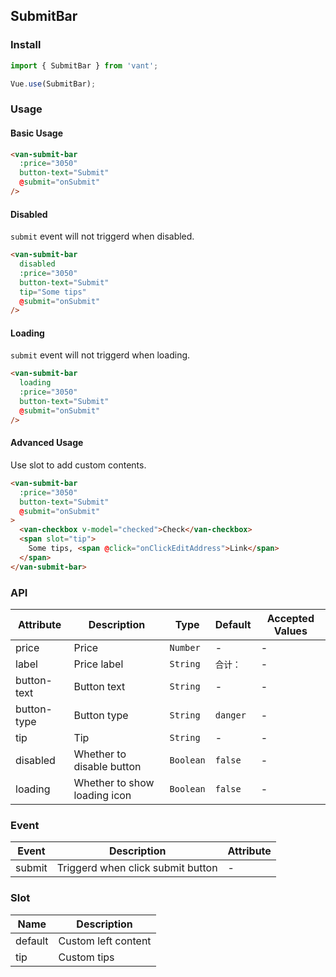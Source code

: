 ## SubmitBar

### Install
``` javascript
import { SubmitBar } from 'vant';

Vue.use(SubmitBar);
```

### Usage

#### Basic Usage

```html
<van-submit-bar
  :price="3050"
  button-text="Submit"
  @submit="onSubmit"
/>
```

#### Disabled
`submit` event will not triggerd when disabled.

```html
<van-submit-bar
  disabled
  :price="3050"
  button-text="Submit"
  tip="Some tips"
  @submit="onSubmit"
/>
```

#### Loading
`submit` event will not triggerd when loading.

```html
<van-submit-bar
  loading
  :price="3050"
  button-text="Submit"
  @submit="onSubmit"
/>
```

#### Advanced Usage
Use slot to add custom contents.

```html
<van-submit-bar
  :price="3050"
  button-text="Submit"
  @submit="onSubmit"
>
  <van-checkbox v-model="checked">Check</van-checkbox>
  <span slot="tip">
    Some tips, <span @click="onClickEditAddress">Link</span>
  </span>
</van-submit-bar>
```

### API

| Attribute | Description | Type | Default | Accepted Values |
|-----------|-----------|-----------|-------------|-------------|
| price | Price |  `Number` | - | - |
| label | Price label |  `String` | `合计：` | - |
| button-text | Button text | `String` | - | - |
| button-type | Button type |  `String` | `danger` | - |
| tip | Tip |  `String` | - | - |
| disabled | Whether to disable button |  `Boolean` | `false` | - |
| loading | Whether to show loading icon |  `Boolean` | `false` | - |

### Event

| Event | Description | Attribute |
|-----------|-----------|-----------|
| submit | Triggerd when click submit button | - |

### Slot

| Name | Description |
|-----------|-----------|
| default | Custom left content |
| tip | Custom tips |
